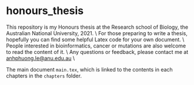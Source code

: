 # honours_thesis

This repository is my Honours thesis at the Research school of Biology, the Australian National University, 2021. \\
For those preparing to write a thesis, hopefully you can find some helpful Latex code for your own document. \\
People interested in bioinformatics, cancer or mutations are also welcome to read the content of it. \\
Any questions or feedback, please contact me at anhphuong.le@anu.edu.au \\


The main document `main.tex`, which is linked to the contents in each chapters in the `chapters` folder. 
